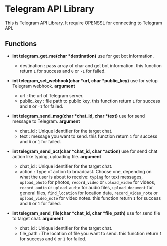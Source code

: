 # Telegram API Library
This is Telegram API Library. It require OPENSSL for connecting to Telegram API.
## Functions
* **int telegram_get_me(char \*destination)**
    use for get bot information.
    * destination : pass array of char and get bot information.
    this function return `1` for success and `0` or `-1` for failed.
    
* **int telegram_set_webhook(char \*url, char \*public_key)**
    use for setup Telegram webhook.
    **argument**
    * url : the url of Telegram server.
    * public_key : file path to public key.
    this function return `1` for success and `0` or `-1` for failed.

* **int telegram_send_msg(char \*chat_id, char \*text)**
    use for send message to Telegram.
    **argument**
    * chat_id : Unique identifier for the target chat.
    * text : message you want to send.
    this function return `1` for success and `0` or `1` for failed.

* **int telegram_send_act(char \*chat_id, char \*action)**
    use for send chat action like typing, uploading file.
    **argument**
    * chat_id : Unique identifier for the target chat.
    * action : Type of action to broadcast. Choose one, depending on what the user is about to receive: `typing` for text messages, `upload_photo` for photos, `record_video` or `upload_video` for videos, `record_audio` or `upload_audio` for audio files, `upload_document` for general files, `find_location` for location data, `record_video_note` or `upload_video_note` for video notes.
    this function return `1` for success and `0` or `1` for failed.

* **int telegram_send_file(char \*chat_id, char \*file_path)**
    use for send file to target chat.
    **argument**
    * chat_id : Unique identifier for the target chat.
    * file_path : The location of file you want to send.
    this function return `1` for success and `0` or `1` for failed.